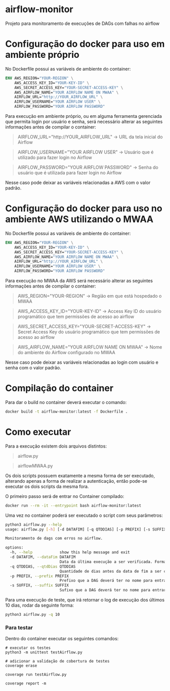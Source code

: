 # airflow-monitor
Projeto para monitoramento de execuções de DAGs com falhas no airflow

# Configuração do docker para uso em ambiente próprio
No Dockerfile possui as variáveis de ambiente do container:

```Dockerfile
ENV AWS_REGION="YOUR-REGION" \
    AWS_ACCESS_KEY_ID="YOUR-KEY-ID" \
    AWS_SECRET_ACCESS_KEY="YOUR-SECRET-ACCESS-KEY" \
    AWS_AIRFLOW_NAME="YOUR AIRFLOW NAME ON MWAA" \
    AIRFLOW_URL="http://YOUR_AIRFLOW_URL" \
    AIRFLOW_USERNAME="YOUR AIRFLOW USER" \
    AIRFLOW_PASSWORD="YOUR AIRFLOW PASSWORD"
```

Para execução em ambiente próprio, ou em alguma ferramenta gerenciada que permita login por usuário e senha, será necessário alterar as seguintes informações antes de compilar o container:
> AIRFLOW_URL="http://YOUR_AIRFLOW_URL" -> URL da tela inicial do Airflow 

> AIRFLOW_USERNAME="YOUR AIRFLOW USER" -> Usuário que é utilizado para fazer login no Airflow

> AIRFLOW_PASSWORD="YOUR AIRFLOW PASSWORD" -> Senha do usuário que é utilizada para fazer login no Airflow

Nesse caso pode deixar as variáveis relacionadas a AWS com o valor padrão.

# Configuração do docker para uso no ambiente AWS utilizando o MWAA
No Dockerfile possui as variáveis de ambiente do container:

```Dockerfile
ENV AWS_REGION="YOUR-REGION" \
    AWS_ACCESS_KEY_ID="YOUR-KEY-ID" \
    AWS_SECRET_ACCESS_KEY="YOUR-SECRET-ACCESS-KEY" \
    AWS_AIRFLOW_NAME="YOUR AIRFLOW NAME ON MWAA" \
    AIRFLOW_URL="http://YOUR_AIRFLOW_URL" \
    AIRFLOW_USERNAME="YOUR AIRFLOW USER" \
    AIRFLOW_PASSWORD="YOUR AIRFLOW PASSWORD"
```

Para execução no MWAA da AWS será necessário alterar as seguintes informações antes de compilar o container:
> AWS_REGION="YOUR-REGION" -> Região em que está hospedado o MWAA

> AWS_ACCESS_KEY_ID="YOUR-KEY-ID" -> Access Key ID do usuário programático que tem permissões de acesso ao airflow

> AWS_SECRET_ACCESS_KEY="YOUR-SECRET-ACCESS-KEY" -> Secret Access Key do usuário programático que tem permissões de acesso ao airflow

> AWS_AIRFLOW_NAME="YOUR AIRFLOW NAME ON MWAA" -> Nome do ambiente do Airflow configurado no MWAA

Nesse caso pode deixar as variáveis relacionadas ao login com usuário e senha com o valor padrão.

# Compilação do container
Para dar o build no container deverá executar o comando:

```sh
docker build -t airflow-monitor:latest -f Dockerfile .
```

# Como executar
Para a execução existem dois arquivos distintos:
> airflow.py

> airflowMWAA.py

Os dois scripts possuem exatamente a mesma forma de ser executado, alterando apenas a forma de realizar a autenticação, então pode-se executar os dois scripts da mesma fora.

O primeiro passo será de entrar no Container compilado:

```sh
docker run --rm -it --entrypoint bash airflow-monitor:latest
```

Uma vez no container poderá ser executado o script com seus parâmetros:

```sh
python3 airflow.py --help
usage: airflow.py [-h] [-d DATAFIM] [-q QTDDIAS] [-p PREFIX] [-s SUFFIX]

Monitoramento de dags com erros no airflow.

options:
  -h, --help            show this help message and exit
  -d DATAFIM, --dataFim DATAFIM
                        Data da última execução a ser verificada. Formato: YYYY-MM-DDD. Default = hoje.
  -q QTDDIAS, --qtdDias QTDDIAS
                        Quantidade de dias antes da data de fim a ser considerado para a análise. Default = 90
  -p PREFIX, --prefix PREFIX
                        Prefixo que a DAG deverá ter no nome para entrar na análise.
  -s SUFFIX, --suffix SUFFIX
                        Sufixo que a DAG deverá ter no nome para entrar na análise.
```

Para uma execução de teste, que irá retornar o log de execução dos últimos 10 dias, rodar da seguinte forma:
```sh
python3 airflow.py -q 10
```

### Para testar

Dentro do container executar os seguintes comandos:

```
# executar os testes
python3 -m unittest testAirflow.py

# adicionar a validação de cobertura de testes
coverage erase

coverage run testAirflow.py

coverage report -m
```